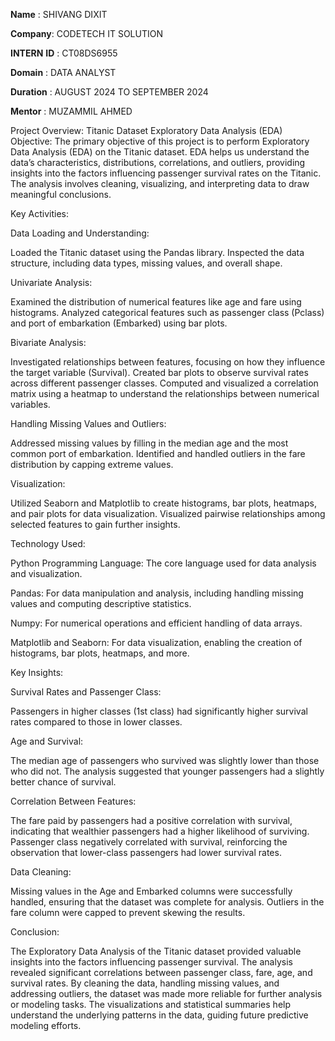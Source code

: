 **Name** : SHIVANG DIXIT

**Company**: CODETECH IT SOLUTION

**INTERN** **ID** : CT08DS6955

**Domain** : DATA ANALYST

**Duration** : AUGUST 2024 TO SEPTEMBER 2024

**Mentor**  : MUZAMMIL AHMED

Project Overview: Titanic Dataset Exploratory Data Analysis (EDA)
Objective:
The primary objective of this project is to perform Exploratory Data Analysis (EDA) on the Titanic dataset. EDA helps us understand the data’s characteristics, distributions, correlations, and outliers, providing insights into the factors influencing passenger survival rates on the Titanic. The analysis involves cleaning, visualizing, and interpreting data to draw meaningful conclusions.

Key Activities:

Data Loading and Understanding:

Loaded the Titanic dataset using the Pandas library.
Inspected the data structure, including data types, missing values, and overall shape.

Univariate Analysis:

Examined the distribution of numerical features like age and fare using histograms.
Analyzed categorical features such as passenger class (Pclass) and port of embarkation (Embarked) using bar plots.

Bivariate Analysis:

Investigated relationships between features, focusing on how they influence the target variable (Survival).
Created bar plots to observe survival rates across different passenger classes.
Computed and visualized a correlation matrix using a heatmap to understand the relationships between numerical variables.


Handling Missing Values and Outliers:

Addressed missing values by filling in the median age and the most common port of embarkation.
Identified and handled outliers in the fare distribution by capping extreme values.


Visualization:

Utilized Seaborn and Matplotlib to create histograms, bar plots, heatmaps, and pair plots for data visualization.
Visualized pairwise relationships among selected features to gain further insights.


Technology Used:

Python Programming Language: The core language used for data analysis and visualization.

Pandas: For data manipulation and analysis, including handling missing values and computing descriptive statistics.

Numpy: For numerical operations and efficient handling of data arrays.

Matplotlib and Seaborn: For data visualization, enabling the creation of histograms, bar plots, heatmaps, and more.


Key Insights:

Survival Rates and Passenger Class:

Passengers in higher classes (1st class) had significantly higher survival rates compared to those in lower classes.


Age and Survival:

The median age of passengers who survived was slightly lower than those who did not. The analysis suggested that younger passengers had a slightly better chance of survival.


Correlation Between Features:

The fare paid by passengers had a positive correlation with survival, indicating that wealthier passengers had a higher likelihood of surviving.
Passenger class negatively correlated with survival, reinforcing the observation that lower-class passengers had lower survival rates.


Data Cleaning:

Missing values in the Age and Embarked columns were successfully handled, ensuring that the dataset was complete for analysis.
Outliers in the fare column were capped to prevent skewing the results.


Conclusion:

The Exploratory Data Analysis of the Titanic dataset provided valuable insights into the factors influencing passenger survival. The analysis revealed significant correlations between passenger class, fare, age, and survival rates. By cleaning the data, handling missing values, and addressing outliers, the dataset was made more reliable for further analysis or modeling tasks. The visualizations and statistical summaries help understand the underlying patterns in the data, guiding future predictive modeling efforts.
